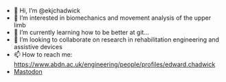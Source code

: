 - 👋 Hi, I’m @ekjchadwick
- 👀 I’m interested in biomechanics and movement analysis of the upper limb
- 🌱 I’m currently learning how to be better at git...
- 💞️ I’m looking to collaborate on research in rehabilitation engineering and assistive devices
- 📫 How to reach me: https://www.abdn.ac.uk/engineering/people/profiles/edward.chadwick
- <a rel="me" href="https://mstdn.social/@ekjchadwick">Mastodon</a>

<!---
ekjchadwick/ekjchadwick is a ✨ special ✨ repository because its `README.md` (this file) appears on your GitHub profile.
You can click the Preview link to take a look at your changes.
--->
